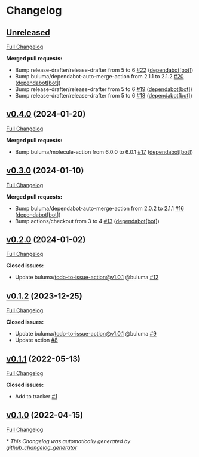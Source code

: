# Changelog

## [Unreleased](https://github.com/buluma/ansible-role-lynis/tree/HEAD)

[Full Changelog](https://github.com/buluma/ansible-role-lynis/compare/v0.4.0...HEAD)

**Merged pull requests:**

- Bump release-drafter/release-drafter from 5 to 6 [\#22](https://github.com/buluma/ansible-role-lynis/pull/22) ([dependabot[bot]](https://github.com/apps/dependabot))
- Bump buluma/dependabot-auto-merge-action from 2.1.1 to 2.1.2 [\#20](https://github.com/buluma/ansible-role-lynis/pull/20) ([dependabot[bot]](https://github.com/apps/dependabot))
- Bump release-drafter/release-drafter from 5 to 6 [\#19](https://github.com/buluma/ansible-role-lynis/pull/19) ([dependabot[bot]](https://github.com/apps/dependabot))
- Bump release-drafter/release-drafter from 5 to 6 [\#18](https://github.com/buluma/ansible-role-lynis/pull/18) ([dependabot[bot]](https://github.com/apps/dependabot))

## [v0.4.0](https://github.com/buluma/ansible-role-lynis/tree/v0.4.0) (2024-01-20)

[Full Changelog](https://github.com/buluma/ansible-role-lynis/compare/v0.3.0...v0.4.0)

**Merged pull requests:**

- Bump buluma/molecule-action from 6.0.0 to 6.0.1 [\#17](https://github.com/buluma/ansible-role-lynis/pull/17) ([dependabot[bot]](https://github.com/apps/dependabot))

## [v0.3.0](https://github.com/buluma/ansible-role-lynis/tree/v0.3.0) (2024-01-10)

[Full Changelog](https://github.com/buluma/ansible-role-lynis/compare/v0.2.0...v0.3.0)

**Merged pull requests:**

- Bump buluma/dependabot-auto-merge-action from 2.0.2 to 2.1.1 [\#16](https://github.com/buluma/ansible-role-lynis/pull/16) ([dependabot[bot]](https://github.com/apps/dependabot))
- Bump actions/checkout from 3 to 4 [\#13](https://github.com/buluma/ansible-role-lynis/pull/13) ([dependabot[bot]](https://github.com/apps/dependabot))

## [v0.2.0](https://github.com/buluma/ansible-role-lynis/tree/v0.2.0) (2024-01-02)

[Full Changelog](https://github.com/buluma/ansible-role-lynis/compare/v0.1.2...v0.2.0)

**Closed issues:**

- Update buluma/todo-to-issue-action@v1.0.1 @buluma [\#12](https://github.com/buluma/ansible-role-lynis/issues/12)

## [v0.1.2](https://github.com/buluma/ansible-role-lynis/tree/v0.1.2) (2023-12-25)

[Full Changelog](https://github.com/buluma/ansible-role-lynis/compare/v0.1.1...v0.1.2)

**Closed issues:**

- Update buluma/todo-to-issue-action@v1.0.1 @buluma [\#9](https://github.com/buluma/ansible-role-lynis/issues/9)
- Update action [\#8](https://github.com/buluma/ansible-role-lynis/issues/8)

## [v0.1.1](https://github.com/buluma/ansible-role-lynis/tree/v0.1.1) (2022-05-13)

[Full Changelog](https://github.com/buluma/ansible-role-lynis/compare/v0.1.0...v0.1.1)

**Closed issues:**

- Add to tracker [\#1](https://github.com/buluma/ansible-role-lynis/issues/1)

## [v0.1.0](https://github.com/buluma/ansible-role-lynis/tree/v0.1.0) (2022-04-15)

[Full Changelog](https://github.com/buluma/ansible-role-lynis/compare/5605c39c2d1cd428ee42c8d0c59e88be16b7c537...v0.1.0)



\* *This Changelog was automatically generated by [github_changelog_generator](https://github.com/github-changelog-generator/github-changelog-generator)*
